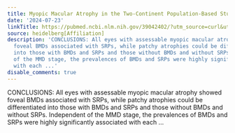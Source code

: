 ```yaml
---
title: Myopic Macular Atrophy in the Two-Continent Population-Based Study
date: '2024-07-23'
linkTitle: https://pubmed.ncbi.nlm.nih.gov/39042402/?utm_source=curl&utm_medium=rss&utm_campaign=pubmed-2&utm_content=1FakS-2QOkCT8HsMOQP1bCRQ4YzyumYOmxmF0moLsQ3dFB1E9V&fc=20220326224207&ff=20240723183324&v=2.18.0.post9+e462414
source: heidelberg[Affiliation]
description: 'CONCLUSIONS: All eyes with assessable myopic macular atrophy showed
  foveal BMDs associated with SRPs, while patchy atrophies could be differentiated
  into those with BMDs and SRPs and those without BMDs and without SRPs. Independent
  of the MMD stage, the prevalences of BMDs and SRPs were highly significantly associated
  with each ...'
disable_comments: true
---
```

CONCLUSIONS: All eyes with assessable myopic macular atrophy showed foveal BMDs associated with SRPs, while patchy atrophies could be differentiated into those with BMDs and SRPs and those without BMDs and without SRPs. Independent of the MMD stage, the prevalences of BMDs and SRPs were highly significantly associated with each ...